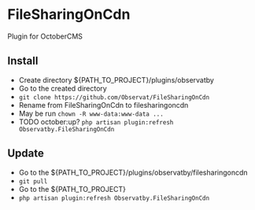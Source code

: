 # FileSharingOnCdn

Plugin for OctoberCMS

## Install

* Create directory ${PATH_TO_PROJECT}/plugins/observatby
* Go to the created directory
* `git clone https://github.com/Observat/FileSharingOnCdn`
* Rename from FileSharingOnCdn to filesharingoncdn
* May be run `chown -R www-data:www-data ...`
* TODO october:up? `php artisan plugin:refresh Observatby.FileSharingOnCdn`

## Update

* Go to the ${PATH_TO_PROJECT}/plugins/observatby/filesharingoncdn
* `git pull`
* Go to the ${PATH_TO_PROJECT}
* `php artisan plugin:refresh Observatby.FileSharingOnCdn`
